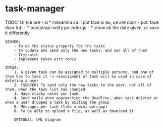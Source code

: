 # task-manager

TODO: 
	UI (ce are - si * inseamna ca il pot face si eu, ce are doar - poti face doar tu):
		- * bootstrap notify pe index.js
		- * show ok the date given, or save it differently

	SERVER:
		- To do the status property for the tasks
		- To update and send only the new tasks, and not all of them
		- Try/catch
		- Implement token with redis

	IDEAS:
        1. A given task can be assigned to multiple persons, and one of them has to take it -> reassigment of task will be used in case of deleting a user
		2. (SERVER) To send only the new tasks to the user, not all of them, when the task list has changed
        3. Have sticky notes per task
        4. Send mails when approaching the deadline, when task deleted or when a user dropped a task by exiting the group
		5. Messages per task (like a mini watsapp)
		6. To be able to upload a file, as well as download it

		OPTIONAL: UML diagram
